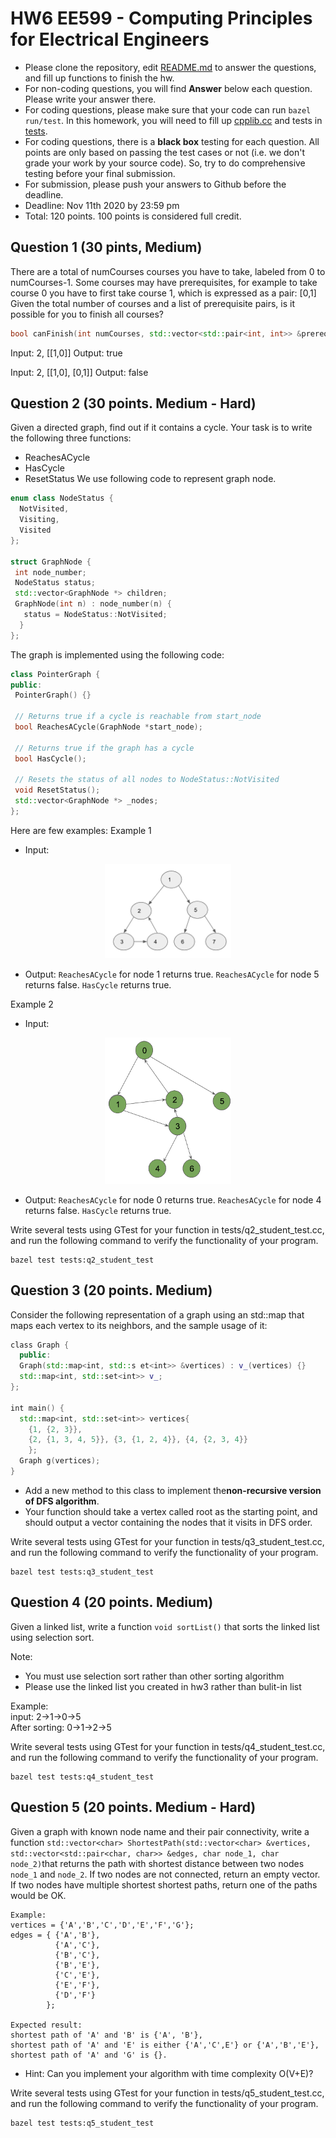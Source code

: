 
# HW6 EE599 - Computing Principles for Electrical Engineers

- Please clone the repository, edit [README.md](README.md) to answer the questions, and fill up functions to finish the hw.
- For non-coding questions, you will find **Answer** below each question. Please write your answer there.
- For coding questions, please make sure that your code can run ```bazel run/test```. In this homework, you will need to fill up [cpplib.cc](src/lib/cpplib.cc) and tests in [tests](tests).
- For coding questions, there is a **black box** testing for each question. All points are only based on passing the test cases or not (i.e. we don't grade your work by your source code). So, try to do comprehensive testing before your final submission.
- For submission, please push your answers to Github before the deadline.
- Deadline: Nov 11th 2020 by 23:59 pm
- Total: 120 points. 100 points is considered full credit.

## Question 1 (30 pints, Medium)

There are a total of numCourses courses you have to take, labeled from 0 to numCourses-1.
Some courses may have prerequisites, for example to take course 0 you have to first take course 1, which is expressed as a pair: [0,1]
Given the total number of courses and a list of prerequisite pairs, is it possible for you to finish all courses?

```c++
bool canFinish(int numCourses, std::vector<std::pair<int, int>> &prerequisites)
```

Input: 2, [[1,0]]
Output: true

Input: 2, [[1,0], [0,1]]
Output: false

## Question 2 (30 points. Medium - Hard)

Given a directed graph, find out if it contains a cycle.
Your task is to write the following three functions:

- ReachesACycle
- HasCycle
- ResetStatus
We use following code to represent graph node.

```c++
enum class NodeStatus {
  NotVisited,
  Visiting,
  Visited
};

struct GraphNode {
 int node_number;
 NodeStatus status;
 std::vector<GraphNode *> children;
 GraphNode(int n) : node_number(n) {
   status = NodeStatus::NotVisited;
  }
};
```

The graph is implemented using the following code:

```c++
class PointerGraph {
public:
 PointerGraph() {}

 // Returns true if a cycle is reachable from start_node
 bool ReachesACycle(GraphNode *start_node);

 // Returns true if the graph has a cycle
 bool HasCycle();

 // Resets the status of all nodes to NodeStatus::NotVisited
 void ResetStatus();
 std::vector<GraphNode *> _nodes;
};
```

Here are few examples:
Example 1

- Input:

<p align="center"><img width="40%" src="Picture2-1.png" /></p>

- Output: ```ReachesACycle``` for node 1 returns true. ```ReachesACycle``` for node 5 returns false. ```HasCycle``` returns true.

Example 2

- Input:

<p align="center"><img width="40%" src="Picture2-2.png" /></p>

- Output: ```ReachesACycle``` for node 0 returns true. ```ReachesACycle``` for node 4 returns false. ```HasCycle``` returns true.

Write several tests using GTest for your function in tests/q2_student_test.cc, and run the following command to verify the functionality of your program.

```shell
bazel test tests:q2_student_test
```

## Question 3 (20 points. Medium)

Consider the following representation of a graph using an std::map that maps each vertex to its neighbors, and the sample usage of it:

```cpp
class​ ​Graph​ {
  public:
​  Graph​(std::​map​<​int​, std::s​ et​<​int​>> ​&​vertices​) : v_(vertices) {}
  std::map<​int​, std::set<​int​>> v_;
};

int​ ​main​() {
  std::map<​int​, std::set<​int​>> vertices{
    {​1​, {​2​, ​3​}},
    {​2​, {​1​, ​3​, ​4​, ​5​}}, {​3​, {​1​, ​2​, ​4​}}, {​4​, {​2​, 3, ​4​}}
    };
  Graph ​g​(vertices);
}
```

- Add a new method to this class to implement the **​non-recursive version​ of D​FS algorithm**.
- Your function should take a vertex called root as the starting point, and should output a vector containing the nodes that it visits in DFS order.

Write several tests using GTest for your function in tests/q3_student_test.cc, and run the following command to verify the functionality of your program.

```shell
bazel test tests:q3_student_test
```

## Question 4 (20 points. Medium)

Given a linked list, write a function ```void sortList()``` that sorts the linked list using selection sort.

Note:

- You must use selection sort rather than other sorting algorithm
- Please use the linked list you created in hw3 rather than bulit-in list

Example:\
input: 2->1->0->5\
After sorting: 0->1->2->5

Write several tests using GTest for your function in tests/q4_student_test.cc, and run the following command to verify the functionality of your program.

```shell
bazel test tests:q4_student_test
```

## Question 5 (20 points. Medium - Hard)

Given a graph with known node name and their pair connectivity, write a function ```std::vector<char> ShortestPath(std::vector<char> &vertices, std::vector<std::pair<char, char>> &edges, char node_1, char node_2)```that returns the path with shortest distance between two nodes `node_1` and `node_2`. If two nodes are not connected, return an empty vector. If two nodes have multiple shortest shortest paths, return one of the paths would be OK.

```
Example:
vertices = {'A','B','C','D','E','F','G'};
edges = { {'A','B'},
          {'A','C'},
          {'B','C'},
          {'B','E'},
          {'C','E'},
          {'E','F'},
          {'D','F'}
        };

Expected result:
shortest path of 'A' and 'B' is {'A', 'B'},
shortest path of 'A' and 'E' is either {'A','C',E'} or {'A','B','E'},
shortest path of 'A' and 'G' is {}.
```

- Hint: Can you implement your algorithm with time complexity O(V+E)?

Write several tests using GTest for your function in tests/q5_student_test.cc, and run the following command to verify the functionality of your program.

```shell
bazel test tests:q5_student_test
```
